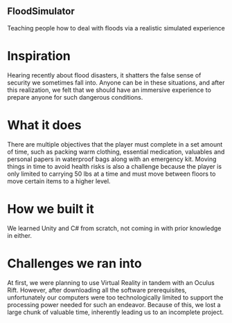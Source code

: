 ## FloodSimulator
Teaching people how to deal with floods via a realistic simulated experience
# Inspiration
Hearing recently about flood disasters, it shatters the false sense of security we sometimes fall into. Anyone can be in these situations, and after this realization, we felt that we should have an immersive experience to prepare anyone for such dangerous conditions.

# What it does
There are multiple objectives that the player must complete in a set amount of time, such as packing warm clothing, essential medication, valuables and personal papers in waterproof bags along with an emergency kit. Moving things in time to avoid health risks is also a challenge because the player is only limited to carrying 50 lbs at a time and must move between floors to move certain items to a higher level.

# How we built it
We learned Unity and C# from scratch, not coming in with prior knowledge in either.

# Challenges we ran into
At first, we were planning to use Virtual Reality in tandem with an Oculus Rift. However, after downloading all the software prerequisites, unfortunately our computers were too technologically limited to support the processing power needed for such an endeavor. Because of this, we lost a large chunk of valuable time, inherently leading us to an incomplete project.
